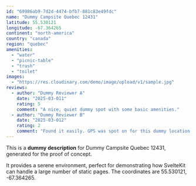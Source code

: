 ```yaml
---
id: "69986ab9-7d2d-4474-bfb7-881c83e49fdc"
name: "Dummy Campsite Quebec 12431"
latitude: 55.530121
longitude: -67.364265
continent: "north-america"
country: "canada"
region: "quebec"
amenities:
  - "water"
  - "picnic-table"
  - "trash"
  - "toilet"
images:
  - "https://res.cloudinary.com/demo/image/upload/v1/sample.jpg"
reviews:
  - author: "Dummy Reviewer A"
    date: "2025-03-011"
    rating: 5
    comment: "A nice, quiet dummy spot with some basic amenities."
  - author: "Dummy Reviewer B"
    date: "2025-03-012"
    rating: 2
    comment: "Found it easily. GPS was spot on for this dummy location."
---
```


This is a **dummy description** for Dummy Campsite Quebec 12431, generated for the proof of concept.

It provides a serene environment, perfect for demonstrating how SvelteKit can handle a large number of static pages. The coordinates are 55.530121, -67.364265.

